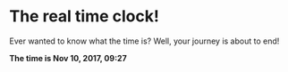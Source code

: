 # The real time clock!

Ever wanted to know what the time is? Well, your journey is about to end!

**The time is Nov 10, 2017, 09:27**
